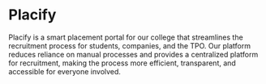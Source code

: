 # Placify
Placify is a smart placement portal for our college that streamlines the recruitment process for students, companies, and the TPO. Our platform reduces reliance on manual processes and provides a centralized platform for recruitment, making the process more efficient, transparent, and accessible for everyone involved.
